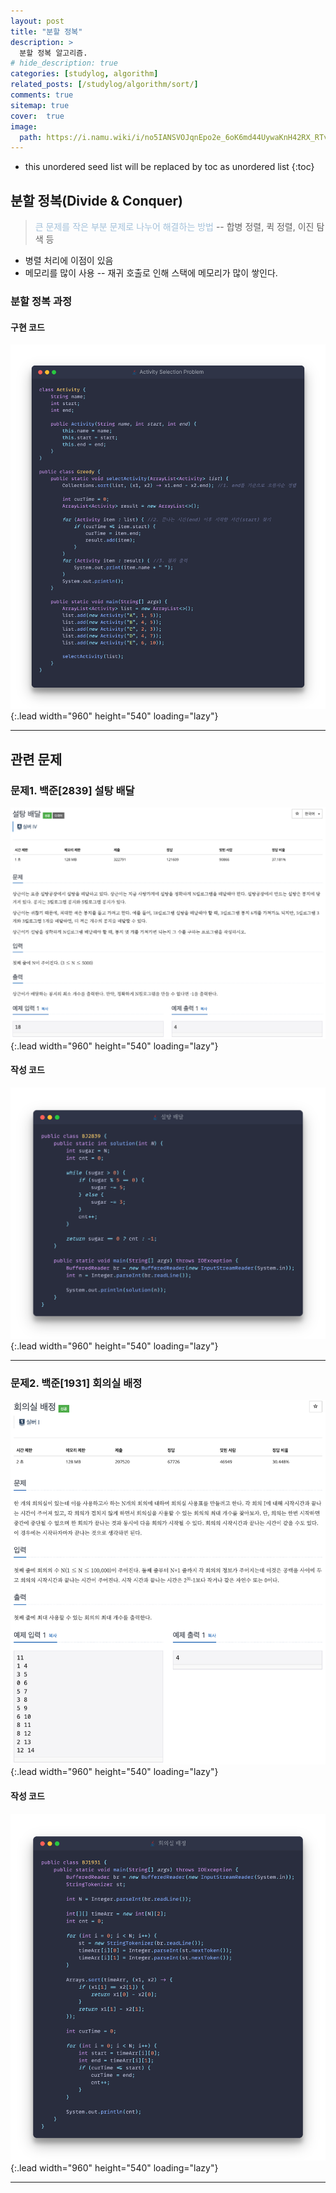 ```yaml
---
layout: post
title: "분할 정복"
description: >
  분할 정복 알고리즘.
# hide_description: true
categories: [studylog, algorithm]
related_posts: [/studylog/algorithm/sort/]
comments: true
sitemap: true
cover:  true
image: 
  path: https://i.namu.wiki/i/no5IANSVOJqnEpo2e_6oK6md44UywaKnH42RX_RTvfDQXDnrobBR6bADaM4gI_gQJLDT6S5W4bzE8KIH-6m9nZnpJpekSgxf4cuRkWmEedrdCypD3QrJeQEW445RMkz2gVz9uGpRNB90GD2Cv4CCKg.webp
---
```


* this unordered seed list will be replaced by toc as unordered list 
{:toc}

## 분할 정복(Divide & Conquer)
> <font color="#A3C1DA">큰 문제를 작은 부분 문제로 나누어 해결하는 방법</font>
-- 합병 정렬, 퀵 정렬, 이진 탐색 등

- 병렬 처리에 이점이 있음
- 메모리를 많이 사용 
-- 재귀 호출로 인해 스택에 메모리가 많이 쌓인다.
 
### 분할 정복 과정

#### 구현 코드
![image](/assets/study/algorithm/greedy/greedyEx.png){:.lead width="960" height="540" loading="lazy"}
<hr>

## 관련 문제
### 문제1. 백준[2839] 설탕 배달
![image](/assets/study/algorithm/greedy/bj2839a.png){:.lead width="960" height="540" loading="lazy"}

#### 작성 코드
![image](/assets/study/algorithm/greedy/bj2839b.png){:.lead width="960" height="540" loading="lazy"}
<hr>

### 문제2. 백준[1931] 회의실 배정
![image](/assets/study/algorithm/greedy/bj1931a.png){:.lead width="960" height="540" loading="lazy"}

#### 작성 코드
![image](/assets/study/algorithm/greedy/bj1931b.png){:.lead width="960" height="540" loading="lazy"}
<hr>

